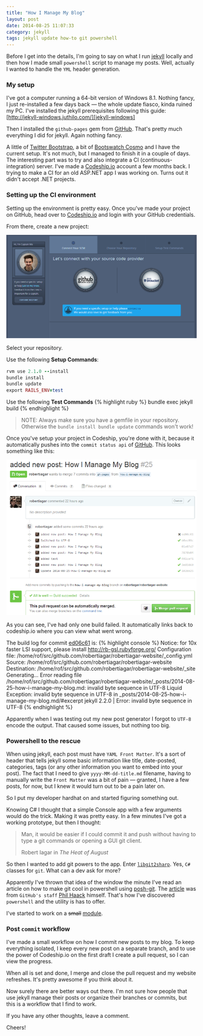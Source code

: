 ```yaml
---
title: "How I Manage My Blog"
layout: post
date: 2014-08-25 11:07:33
category: jekyll
tags: jekyll update how-to git powershell
---
```

 
Before I get into the details, I'm going to say on what I run [jekyll][jekyllrb] locally and then how I made small `powershell` script to manage my posts. Well, actually I wanted to handle the `YML` header generation.

### My setup

I've got a computer running a 64-bit version of Windows 8.1. Nothing fancy, I just re-installed a few days back &mdash; the whole update fiasco, kinda ruined my PC. I've installed the jekyll prerequisites following this guide: [http://jekyll-windows.juthilo.com/][jekyll-windows]

Then I installed the `github-pages` gem from [GitHub][git-hub]. That's pretty much everything I did for jekyll. Again nothing fancy.

A little of [Twitter Bootstrap][bootstrap], a bit of [Bootswatch Cosmo][cosmo] and I have the current setup. It's not much, but I managed to finish it in a couple of days. The interesting part was to try and also integrate a CI (continuous-integration) server. I've made a [Codeship.io][codeship] account a few months back. I trying to make a CI for an old ASP.NET app I was working on. Turns out it didn't accept .NET projects.

### Setting up the CI environment
Setting up the environment is pretty easy. Once you've made your project on GitHub, head over to [Codeship.io][codeship] and login with your GitHub credentials.

From there, create a new project:

![A new project from codeship.io](/assets/images/posts/image01.PNG)

Select your repository.

Use the following __Setup Commands__:
```ruby
rvm use 2.1.0 --install
bundle install
bundle update
export RAILS_ENV=test
```

Use the following __Test Commands__
{% highlight ruby %}
bundle exec jekyll build
{% endhighlight %}

> NOTE: Always make sure you have a gemfile in your repository. Otherwise the  `bundle install bundle update` commands won't work!

Once you've setup your project in Codeship, you're done with it, because it automatically pushes into the `commit status api` of [GitHub][statusapi]. This looks something like this:

![A list of builds from commits into a merge request](/assets/images/posts/image02.PNG)

As you can see, I've had only one build failed. It automatically links back to codeship.io where you can view what went wrong.

The build log for commit [ed06c61](https://github.com/robertiagar/robertiagar-website/commit/ed06c61f798b2e6b4d514dd835d03b8a62833fb5) is:
{% highlight console %}
Notice: for 10x faster LSI support, please install http://rb-gsl.rubyforge.org/
Configuration file: /home/rof/src/github.com/robertiagar/robertiagar-website/_config.yml
Source: /home/rof/src/github.com/robertiagar/robertiagar-website
Destination: /home/rof/src/github.com/robertiagar/robertiagar-website/_site
Generating... 
Error reading file /home/rof/src/github.com/robertiagar/robertiagar-website/_posts/2014-08-25-how-i-manage-my-blog.md: invalid byte sequence in UTF-8 
  Liquid Exception: invalid byte sequence in UTF-8 in _posts/2014-08-25-how-i-manage-my-blog.md/#excerpt
jekyll 2.2.0 | Error:  invalid byte sequence in UTF-8
{% endhighlight %}

Apparently when I was testing out my new post generator I forgot to `UTF-8` encode the output. That caused some issues, but nothing too big.

### Powershell to the rescue

When using jekyll, each post must have `YAML Front Matter`. It's a sort of header that tells jekyll some basic information like title, date-posted, categories, tags (or any other information you want to embed into your post). The fact that I need to give `yyyy-MM-dd-title.md` filename, having to manually write the `Front Matter` was a bit of pain &mdash; granted, I have a few posts, for now, but I knew it would turn out to be a pain later on.

So I put my developer hardhat on and started figuring something out. 

Knowing C# I thought that a simple Console app with a few arguments would do the trick. Making it was pretty easy. In a few minutes I've got a working prototype, but then I thought:

> Man, it would be easier if I could commit it and push without having to type a git commands or opening a GUI git client.
> <footer>Robert Iagar in <cite title="The Heat of August">The Heat of August</cite></footer>

So then I wanted to add git powers to the app. Enter [`libgit2sharp`][libgit2]. Yes, `C#` classes for `git`. What can a dev ask for more?

Apparently I've thrown that idea of the window the minute I've read an article on how to make git cool in powershell using [posh-git][poshgit]. The [article](http://haacked.com/archive/2011/12/13/better-git-with-powershell.aspx/) was from `GitHub's staff` [Phil Haack][haacked] himself. That's how I've discovered `powershell` and the utility is has to offer.

I've started to work on a ~~small~~ [module][jekyll-new-post].

### Post `commit` workflow

I've made a small workflow on how I commit new posts to my blog. To keep everything isolated, I keep every new post on a separate branch, and to use the power of Codeship.io on the first draft I create a pull request, so I can view the progress.

When all is set and done, I merge and close the pull request and my website refreshes. It's pretty awesome if you think about it.

Now surely there are better ways out there. I'm not sure how people that use jekyll manage their posts or organize their branches or commits, but this is a workflow that I find to work.

If you have any other thoughts, leave a comment.

Cheers!

[git-hub]:         https://help.github.com/articles/using-jekyll-with-pages
[jekyll-windows]:  http://jekyll-windows.juthilo.com/
[jekyllrb]:        http://jekyllrb.com
[bootstrap]:       http://getbootstrap.com
[cosmo]:           http://bootswatch.com/cosmo/
[codeship]:        http://codeship.io
[statusapi]:       https://github.com/blog/1227-commit-status-api
[libgit2]:         https://github.com/libgit2/libgit2sharp
[poshgit]:         https://github.com/dahlbyk/posh-git
[haacked]:         http://haacked.com
[jekyll-new-post]: https://github.com/robertiagar/jekyll-new-post 
